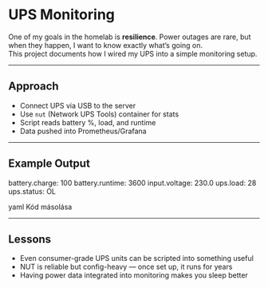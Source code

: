 # UPS Monitoring

One of my goals in the homelab is **resilience**. Power outages are rare, but when they happen, I want to know exactly what’s going on.  
This project documents how I wired my UPS into a simple monitoring setup.

---

## Approach

- Connect UPS via USB to the server
- Use `nut` (Network UPS Tools) container for stats
- Script reads battery %, load, and runtime
- Data pushed into Prometheus/Grafana

---

## Example Output

battery.charge: 100
battery.runtime: 3600
input.voltage: 230.0
ups.load: 28
ups.status: OL

yaml
Kód másolása

---

## Lessons

- Even consumer-grade UPS units can be scripted into something useful  
- NUT is reliable but config-heavy — once set up, it runs for years  
- Having power data integrated into monitoring makes you sleep better